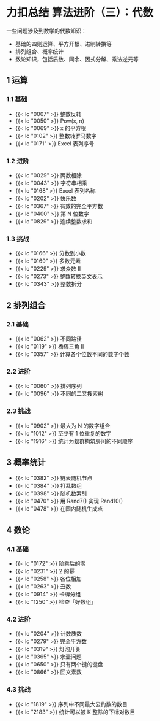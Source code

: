 # 力扣总结 算法进阶（三）：代数


一些问题涉及到数学的代数知识：
- 基础的四则运算、平方开根、进制转换等
- 排列组合、概率统计
- 数论知识，包括质数、同余、因式分解、乘法逆元等

## 1 运算

### 1.1 基础

- {{< lc "0007" >}} 整数反转
- {{< lc "0050" >}} Pow(x, n)
- {{< lc "0069" >}} x 的平方根
- {{< lc "0102" >}} 整数转罗马数字
- {{< lc "0171" >}} Excel 表列序号

### 1.2 进阶
- {{< lc "0029" >}} 两数相除
- {{< lc "0043" >}} 字符串相乘
- {{< lc "0168" >}} Excel 表列名称
- {{< lc "0202" >}} 快乐数
- {{< lc "0367" >}} 有效的完全平方数
- {{< lc "0400" >}} 第 N 位数字
- {{< lc "0829" >}} 连续整数求和

### 1.3 挑战
- {{< lc "0166" >}} 分数到小数
- {{< lc "0169" >}} 多数元素
- {{< lc "0229" >}} 求众数 II
- {{< lc "0273" >}} 整数转换英文表示
- {{< lc "0343" >}} 整数拆分

## 2 排列组合

### 2.1 基础

- {{< lc "0062" >}} 不同路径
- {{< lc "0119" >}} 杨辉三角 II
- {{< lc "0357" >}} 计算各个位数不同的数字个数

### 2.2 进阶

- {{< lc "0060" >}} 排列序列
- {{< lc "0096" >}} 不同的二叉搜索树

### 2.3 挑战

- {{< lc "0902" >}} 最大为 N 的数字组合
- {{< lc "1012" >}} 至少有 1 位重复的数字
- {{< lc "1916" >}} 统计为蚁群构筑房间的不同顺序

## 3 概率统计

- {{< lc "0382" >}} 链表随机节点
- {{< lc "0384" >}} 打乱数组
- {{< lc "0398" >}} 随机数索引
- {{< lc "0470" >}} 用 Rand7() 实现 Rand10()
- {{< lc "0478" >}} 在圆内随机生成点

## 4 数论

### 4.1 基础

- {{< lc "0172" >}} 阶乘后的零
- {{< lc "0231" >}} 2 的幂
- {{< lc "0258" >}} 各位相加
- {{< lc "0263" >}} 丑数
- {{< lc "0914" >}} 卡牌分组
- {{< lc "1250" >}} 检查「好数组」

### 4.2 进阶

- {{< lc "0204" >}} 计数质数
- {{< lc "0279" >}} 完全平方数
- {{< lc "0319" >}} 灯泡开关
- {{< lc "0365" >}} 水壶问题
- {{< lc "0650" >}} 只有两个键的键盘
- {{< lc "0866" >}} 回文素数

### 4.3 挑战

- {{< lc "1819" >}} 序列中不同最大公约数的数目
- {{< lc "2183" >}} 统计可以被 K 整除的下标对数目

